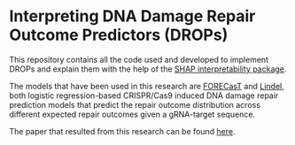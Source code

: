 # Interpreting DNA Damage Repair Outcome Predictors (DROPs)
This repository contains all the code used and developed to implement DROPs and explain them with the help of the [SHAP interpretability package](https://github.com/slundberg/shap). 

The models that have been used in this research are [FORECasT](https://github.com/felicityallen/SelfTarget) and [Lindel](https://github.com/shendurelab/Lindel), both logistic regression-based CRISPR/Cas9 induced DNA damage repair prediction models that predict the repair outcome distribution across different expected repair outcomes given a gRNA-target sequence.

The paper that resulted from this research can be found [here](https://drive.google.com/file/d/13b-7U15sJPKA5ogU1TqG1pV_gJ_k2PWi/view?usp=sharing).
